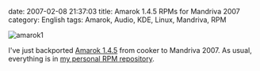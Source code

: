 date: 2007-02-08 21:37:03
title: Amarok 1.4.5 RPMs for Mandriva 2007
category: English
tags: Amarok, Audio, KDE, Linux, Mandriva, RPM

![amarok1](/static/uploads/2007/02/amarok1.png)

I've just backported [Amarok 1.4.5](http://amarok.kde.org/content/view/10/66/) from cooker to Mandriva 2007. As usual, everything is in [my personal RPM repository](http://github.com/kdeldycke/mandriva-specs).
